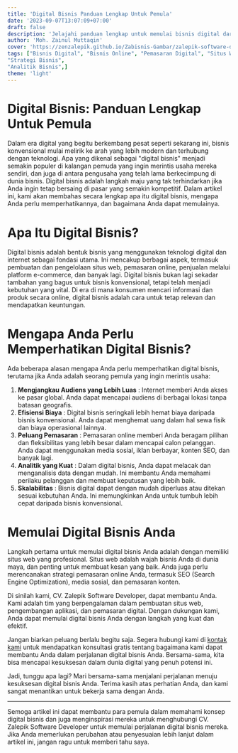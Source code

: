 ```yaml
---
title: 'Digital Bisnis Panduan Lengkap Untuk Pemula'
date: '2023-09-07T13:07:09+07:00'
draft: false
description: 'Jelajahi panduan lengkap untuk memulai bisnis digital dari awal hingga sukses. Pelajari langkah-langkah kunci dan strategi terbaik untuk pemula.'
author: 'Moh. Zainul Muttaqin'
cover: 'https://zenzalepik.github.io/Zabisnis-Gambar/zalepik-software-developer-digital-bisnis-dgital-bisnis-panduan-lengkap-untuk-pemula.png'
tags: ["Bisnis Digital", "Bisnis Online", "Pemasaran Digital", "Situs Web Bisnis", "SEO (Search Engine Optimization)",
"Strategi Bisnis",
"Analitik Bisnis",] 
theme: 'light'
---
```

# **Digital Bisnis: Panduan Lengkap Untuk Pemula**

Dalam era digital yang begitu berkembang pesat seperti sekarang ini, bisnis konvensional mulai melirik ke arah yang lebih modern dan terhubung dengan teknologi. Apa yang dikenal sebagai "digital bisnis" menjadi semakin populer di kalangan pemuda yang ingin merintis usaha mereka sendiri, dan juga di antara pengusaha yang telah lama berkecimpung di dunia bisnis. Digital bisnis adalah langkah maju yang tak terhindarkan jika Anda ingin tetap bersaing di pasar yang semakin kompetitif. Dalam artikel ini, kami akan membahas secara lengkap apa itu digital bisnis, mengapa Anda perlu memperhatikannya, dan bagaimana Anda dapat memulainya.

# **Apa Itu Digital Bisnis?**

Digital bisnis adalah bentuk bisnis yang menggunakan teknologi digital dan internet sebagai fondasi utama. Ini mencakup berbagai aspek, termasuk pembuatan dan pengelolaan situs web, pemasaran online, penjualan melalui platform e-commerce, dan banyak lagi. Digital bisnis bukan lagi sekadar tambahan yang bagus untuk bisnis konvensional, tetapi telah menjadi kebutuhan yang vital. Di era di mana konsumen mencari informasi dan produk secara online, digital bisnis adalah cara untuk tetap relevan dan mendapatkan keuntungan.

# **Mengapa Anda Perlu Memperhatikan Digital Bisnis?**

Ada beberapa alasan mengapa Anda perlu memperhatikan digital bisnis, terutama jika Anda adalah seorang pemula yang ingin merintis usaha:

1. **Mengjangkau Audiens yang Lebih Luas** : Internet memberi Anda akses ke pasar global. Anda dapat mencapai audiens di berbagai lokasi tanpa batasan geografis.
2. **Efisiensi Biaya** : Digital bisnis seringkali lebih hemat biaya daripada bisnis konvensional. Anda dapat menghemat uang dalam hal sewa fisik dan biaya operasional lainnya.
3. **Peluang Pemasaran** : Pemasaran online memberi Anda beragam pilihan dan fleksibilitas yang lebih besar dalam mencapai calon pelanggan. Anda dapat menggunakan media sosial, iklan berbayar, konten SEO, dan banyak lagi.
4. **Analitik yang Kuat** : Dalam digital bisnis, Anda dapat melacak dan menganalisis data dengan mudah. Ini membantu Anda memahami perilaku pelanggan dan membuat keputusan yang lebih baik.
5. **Skalabilitas** : Bisnis digital dapat dengan mudah diperluas atau ditekan sesuai kebutuhan Anda. Ini memungkinkan Anda untuk tumbuh lebih cepat daripada bisnis konvensional.

# **Memulai Digital Bisnis Anda**

Langkah pertama untuk memulai digital bisnis Anda adalah dengan memiliki situs web yang profesional. Situs web adalah wajah bisnis Anda di dunia maya, dan penting untuk membuat kesan yang baik. Anda juga perlu merencanakan strategi pemasaran online Anda, termasuk SEO (Search Engine Optimization), media sosial, dan pemasaran konten.

Di sinilah kami, CV. Zalepik Software Developer, dapat membantu Anda. Kami adalah tim yang berpengalaman dalam pembuatan situs web, pengembangan aplikasi, dan pemasaran digital. Dengan dukungan kami, Anda dapat memulai digital bisnis Anda dengan langkah yang kuat dan efektif.

Jangan biarkan peluang berlalu begitu saja. Segera hubungi kami di [kontak kami](https://zalepik.com/hubungi) untuk mendapatkan konsultasi gratis tentang bagaimana kami dapat membantu Anda dalam perjalanan digital bisnis Anda. Bersama-sama, kita bisa mencapai kesuksesan dalam dunia digital yang penuh potensi ini.

Jadi, tunggu apa lagi? Mari bersama-sama menjalani perjalanan menuju kesuksesan digital bisnis Anda. Terima kasih atas perhatian Anda, dan kami sangat menantikan untuk bekerja sama dengan Anda.

---

Semoga artikel ini dapat membantu para pemula dalam memahami konsep digital bisnis dan juga menginspirasi mereka untuk menghubungi CV. Zalepik Software Developer untuk memulai perjalanan digital bisnis mereka. Jika Anda memerlukan perubahan atau penyesuaian lebih lanjut dalam artikel ini, jangan ragu untuk memberi tahu saya.
